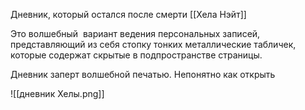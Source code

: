 Дневник, который остался после смерти [[Хела Нэйт]]

Это волшебный  вариант ведения персональных записей, представляющий из себя стопку тонких металлические табличек, которые содержат скрытые в подпространстве страницы. 

Дневник заперт волшебной печатью. Непонятно как открыть

![[дневник Хелы.png]]